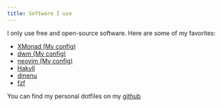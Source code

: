 ```yaml
---
title: Software I use
---
```


I only use free and open-source software.
Here are some of my favorites:  
<ul>
  <li> <a href="https://xmonad.org" target="_blank">XMonad</a><a href="https://github.com/kentookura/xmonad"> (My config)</a></li>
  <li> <a href="https://dwm.suckless.org" target="_blank">dwm</a><a href="(https://github.com/kentookura/dwm"> (My config)</a></li>
  <li> <a href="https://neovim.io" target="_blank">neovim</a><a href="(https://github.com/kentookura/dots/blob/master/.vimrc"> (My config)</a></li>
  <li> <a href="https://jaspervdj.be/hakyll" target="_blank">Hakyll</a></li>
  <li> <a href="https://tools.suckless.org/dmenu" target="_blank">dmenu</a></li>
  <li> <a href="https://github.com/junegunn/fzf" target="_blank">fzf</a></li>
</ul>

You can find my personal dotfiles on my [github](https://github.com/kentookura)
